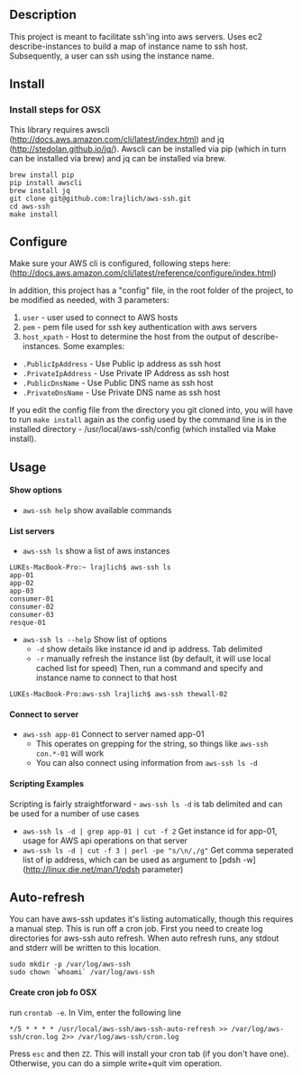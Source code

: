 ## Description
This project is meant to facilitate ssh'ing into aws servers. Uses ec2 describe-instances to build a map of instance name to ssh host. Subsequently, a user can ssh using the instance name.

## Install
### Install steps for OSX
This library requires awscli (http://docs.aws.amazon.com/cli/latest/index.html) and jq (http://stedolan.github.io/jq/). Awscli can be installed via pip (which in turn can be installed via brew) and jq can be installed via brew.
```
brew install pip
pip install awscli
brew install jq
git clone git@github.com:lrajlich/aws-ssh.git
cd aws-ssh
make install
```
## Configure
Make sure your AWS cli is configured, following steps here: (http://docs.aws.amazon.com/cli/latest/reference/configure/index.html)

In addition, this project has a "config" file, in the root folder of the project, to be modified as needed, with 3 parameters:
 1. ```user``` - user used to connect to AWS hosts
 2. ```pem``` - pem file used for ssh key authentication with aws servers
 3. ```host_xpath``` - Host to determine the host from the output of describe-instances. Some examples:
   * ```.PublicIpAddress``` - Use Public ip address as ssh host
   * ```.PrivateIpAddress``` - Use Private IP Address as ssh host
   * ```.PublicDnsName``` - Use Public DNS name as ssh host
   * ```.PrivateDnsName``` - Use Private DNS name as ssh host

If you edit the config file from the directory you git cloned into, you will have to run ```make install``` again as the config used by the command line is in the installed directory - /usr/local/aws-ssh/config (which installed via Make install).

## Usage
#### Show options
* ```aws-ssh help``` show available commands

#### List servers
* ```aws-ssh ls``` show a list of aws instances
```
LUKEs-MacBook-Pro:~ lrajlich$ aws-ssh ls
app-01
app-02
app-03
consumer-01
consumer-02
consumer-03
resque-01
```
* ```aws-ssh ls --help``` Show list of options
  * ```-d``` show details like instance id and ip address. Tab delimited
  * ```-r``` manually refresh the instance list (by default, it will use local cached list for speed)
Then, run a command and specify and instance name to connect to that host
```
LUKEs-MacBook-Pro:aws-ssh lrajlich$ aws-ssh thewall-02
```

#### Connect to server
* ```aws-ssh app-01``` Connect to server named app-01
  * This operates on grepping for the string, so things like ```aws-ssh con.*-01``` will work
  * You can also connect using information from ```aws-ssh ls -d```

#### Scripting Examples
Scripting is fairly straightforward - ```aws-ssh ls -d``` is tab delimited and can be used for a number of use cases
* ```aws-ssh ls -d | grep app-01 | cut -f 2``` Get instance id for app-01, usage for AWS api operations on that server
* ```aws-ssh ls -d | cut -f 3 | perl -pe "s/\n/,/g"``` Get comma seperated list of ip address, which can be used as argument to [pdsh -w](http://linux.die.net/man/1/pdsh parameter)

## Auto-refresh
You can have aws-ssh updates it's listing automatically, though this requires a manual step. This is run off a cron job. First you need to create log directories for aws-ssh auto refresh. When auto refresh runs, any stdout and stderr will be written to this location.
```
sudo mkdir -p /var/log/aws-ssh
sudo chown `whoami` /var/log/aws-ssh
```

#### Create cron job fo OSX 
run ```crontab -e```. In Vim, enter the following line
```
*/5 * * * * /usr/local/aws-ssh/aws-ssh-auto-refresh >> /var/log/aws-ssh/cron.log 2>> /var/log/aws-ssh/cron.log
```
Press ```esc``` and then ```ZZ```. This will install your cron tab (if you don't have one). Otherwise, you can do a simple write+quit vim operation.
